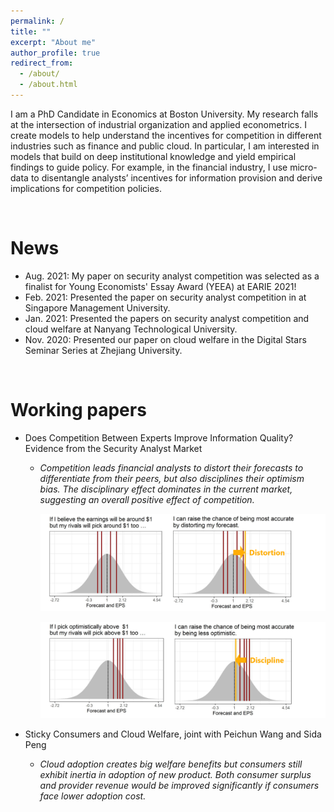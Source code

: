 ```yaml
---
permalink: /
title: ""
excerpt: "About me"
author_profile: true
redirect_from: 
  - /about/
  - /about.html
---
```


I am a PhD Candidate in Economics at Boston University. My research falls at the intersection of industrial organization and applied econometrics. I create models to help understand the incentives for competition in different industries such as finance and public cloud. In particular, I am interested in models that build on deep institutional knowledge and yield empirical findings to guide policy. For example, in the financial industry, I use micro-data to disentangle analysts’ incentives for information provision and derive implications for competition policies.



<br>

# News

* Aug. 2021: My paper on security analyst competition was selected as a finalist for Young Economists' Essay Award (YEEA) at EARIE 2021! 
* Feb. 2021: Presented the paper on security analyst competition in at Singapore Management University.
* Jan. 2021: Presented the papers on security analyst competition and cloud welfare at Nanyang Technological University. 
* Nov. 2020: Presented our paper on cloud welfare in the Digital Stars Seminar Series at Zhejiang University.

<br>

# Working papers

* Does Competition Between Experts Improve Information Quality? Evidence from the Security Analyst Market

  * *Competition leads financial analysts to distort their forecasts to differentiate from their peers, but also disciplines their optimism bias. The disciplinary effect dominates in the current market, suggesting an overall positive effect of competition.*

    ![distortion](/images/distortion.png)

    ![discipline](/images/discipline.png)

* Sticky Consumers and Cloud Welfare, joint with Peichun Wang and Sida Peng

  * *Cloud adoption creates big welfare benefits but consumers still exhibit inertia in adoption of new product. Both consumer surplus and provider revenue would be improved significantly if consumers face lower adoption cost.*